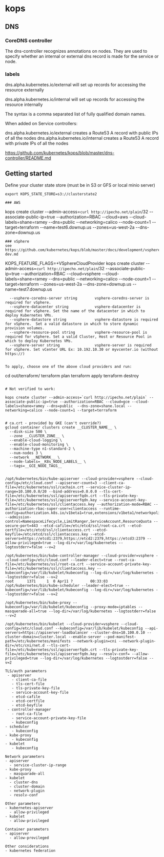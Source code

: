 # kops

## DNS

### CoreDNS controller
The dns-controller recognizes annotations on nodes. They are used to specify whether an internal or external dns record is made for the service or node.

### labels
dns.alpha.kubernetes.io/external will set up records for accessing the resource externally

dns.alpha.kubernetes.io/internal will set up records for accessing the resource internally

The syntax is a comma separated list of fully qualified domain names.

When added on Service controllers:

dns.alpha.kubernetes.io/external creates a Route53 A record with public IPs of all the nodes dns.alpha.kubernetes.io/internal creates a Route53 A record with private IPs of all the nodes

https://github.com/kubernetes/kops/blob/master/dns-controller/README.md

## Getting started

Define your cluster state store (must be in S3 or GFS or local minio server)
```
export KOPS_STATE_STORE=s3://clusterstate2

### AWS
```
kops create cluster --admin-access=`curl http://ipecho.net/plain`/32 --associate-public-ip=true --authorization=RBAC --cloud=aws --cloud-labels=shane=ramey --dns=public  --networking=calico --node-count=1 --target=terraform --name=test6.downup.us --zones=us-west-2a --dns-zone=downup.us
```
### vSphere
see https://github.com/kubernetes/kops/blob/master/docs/development/vsphere-dev.md
```
KOPS_FEATURE_FLAGS=+VSphereCloudProvider kops create cluster --admin-access=`curl http://ipecho.net/plain`/32 --associate-public-ip=true --authorization=RBAC --cloud=vsphere --cloud-labels=shane=ramey --dns=public  --networking=calico --node-count=1 --target=terraform --zones=us-west-2a --dns-zone=downup.us --name=test7.downup.us


      --vsphere-coredns-server string        vsphere-coredns-server is required for vSphere.
      --vsphere-datacenter string            vsphere-datacenter is required for vSphere. Set the name of the datacenter in which to deploy Kubernetes VMs.
      --vsphere-datastore string             vsphere-datastore is required for vSphere.  Set a valid datastore in which to store dynamic provision volumes.
      --vsphere-resource-pool string         vsphere-resource-pool is required for vSphere. Set a valid Cluster, Host or Resource Pool in which to deploy Kubernetes VMs.
      --vsphere-server string                vsphere-server is required for vSphere. Set vCenter URL Ex: 10.192.10.30 or myvcenter.io (without https://)
```

To apply, choose one of the above cloud providers and run:
```
cd out/terraform/
terraform plan
terraform apply
terraform destroy
```

# Not verified to work:

kops create cluster --admin-access=`curl http://ipecho.net/plain` --associate-public-ip=true --authorization=RBAC --cloud=gce --cloud-labels=shane=ramey --dns=public  --dns-zone=shane.local --networking=calico --node-count=1 --target=terraform


# ca.crt - provided by GKE (can't override?)
gcloud container clusters create __CLUSTER_NAME__ \
  --disk-size 500 \
  --zone __CLUSTER_ZONE__ \
  --enable-cloud-logging \
  --enable-cloud-monitoring \
  --machine-type n1-standard-2 \
  --num-nodes 3 \
  --network __NETWORK__ \
  --node-labels=__K8s_NODE_LABELS__ \
  --tags=__GCE_NODE_TAGS__


/opt/kubernetes/bin/kube-apiserver --cloud-provider=vsphere --cloud-config=/etc/cloud.conf --apiserver-count=3 --client-ca-file=/etc/kubernetes/ssl/cachain.crt --service-cluster-ip-range=10.100.0.0/20 --bind-address=0.0.0.0 --tls-cert-file=/etc/kubernetes/ssl/apiserverfqdn.crt --tls-private-key-file=/etc/kubernetes/ssl/apiserverfqdn.key --service-account-key-file=/etc/kubernetes/ssl/clientaccess.key --authorization-mode=RBAC --authorization-rbac-super-user=clientaccess --runtime-config=authorization.k8s.io/v1beta1=true,extensions/v1beta1/networkpolicies,extensions/v1beta1/apps=true --admission-control=NamespaceLifecycle,LimitRanger,ServiceAccount,ResourceQuota --secure-port=443 --etcd-cafile=/etc/etcd/ssl/root-ca.crt --etcd-certfile=/etc/etcd/ssl/clientaccess.crt --etcd-keyfile=/etc/etcd/ssl/clientaccess.key --etcd-servers=https://etcd1:2379,https://etcd2:2379,https://etcd3:2379 --allow-privileged=true --log-dir=/var/log/kubernetes --logtostderr=false --v=2

/opt/kubernetes/bin/kube-controller-manager --cloud-provider=vsphere --cloud-config=/etc/cloud.conf --leader-elect=true --root-ca-file=/etc/kubernetes/ssl/root-ca.crt --service-account-private-key-file=/etc/kubernetes/ssl/clientaccess.key --kubeconfig=/var/lib/kubelet/kubeconfig --log-dir=/var/log/kubernetes --logtostderr=false --v=2
root      1371     1  0 Apr11 ?        00:33:03 /opt/kubernetes/bin/kube-scheduler --leader-elect=true --kubeconfig=/var/lib/kubelet/kubeconfig --log-dir=/var/log/kubernetes --logtostderr=false --v=2

/opt/kubernetes/bin/kube-proxy --kubeconfig=/var/lib/kubelet/kubeconfig --proxy-mode=iptables --masquerade-all=true --log-dir=/var/log/kubernetes --logtostderr=false --v=2

/opt/kubernetes/bin/kubelet --cloud-provider=vsphere --cloud-config=/etc/cloud.conf --kubeconfig=/var/lib/kubelet/kubeconfig --api-servers=https://apiserver-loadbalancer --cluster-dns=10.100.0.10 --cluster-domain=cluster.local --enable-server --pod-manifest-path=/etc/kubernetes/manifests --network-plugin=cni --network-plugin-dir=/etc/cni/net.d --tls-cert-file=/etc/kubernetes/ssl/apiserverfqdn.crt --tls-private-key-file=/etc/kubernetes/ssl/apiserverfqdn.key --resolv-conf= --allow-privileged=true --log-dir=/var/log/kubernetes --logtostderr=false --v=2

TLS/auth parameters
 - apiserver
   - client-ca-file
   - tls-cert-file
   - tls-private-key-file
   - service-account-key-file
   - etcd-cafile
   - etcd-certfile
   - etcd-keyfile
 - controller-manager
   - root-ca-file
   - service-account-private-key-file
   - kubeconfig
- scheduler
   - kubeconfig
- kube-proxy
   - kubeconfig
- kubelet
   - kubeconfig

Network parameters
- apiserver
  - service-cluster-ip-range
- kube-proxy
  - masquarade-all
- kubelet
  - cluster-dns
  - cluster-domain
  - network-plugin
  - resolv-conf

Other parameters
- kubernetes-apiserver
  - allow-privileged
- kubelet
  - allow-privileged

Container parameters
- apiserver
  - allow-provileged

Other considerations
- kubernetes federation
